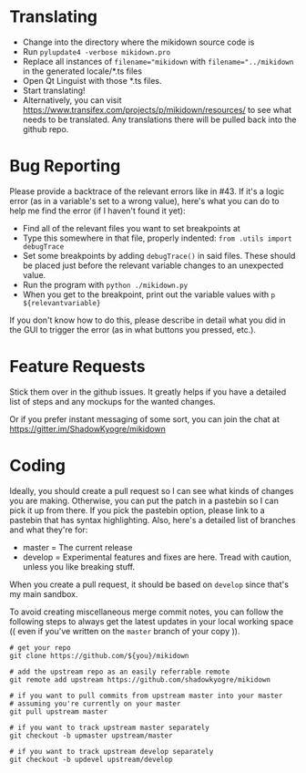 # Translating
* Change into the directory where the mikidown source code is
* Run ```pylupdate4 -verbose mikidown.pro```
* Replace all instances of ```filename="mikidown``` with ```filename="../mikidown``` 
in the generated locale/*.ts files
* Open Qt Linguist with those *.ts files.
* Start translating!
* Alternatively, you can visit <https://www.transifex.com/projects/p/mikidown/resources/> 
to see what needs to be translated. Any translations there will be pulled back into 
the github repo.

# Bug Reporting
Please provide a backtrace of the relevant errors like in #43. If it's a logic 
error (as in a variable's set to a wrong value), here's what you can do to help me
find the error (if I haven't found it yet):
* Find all of the relevant files you want to set breakpoints at
* Type this somewhere in that file, properly indented: `from .utils import debugTrace`
* Set some breakpoints by adding `debugTrace()` in said files. These should be placed just before the relevant variable changes to an unexpected value.
* Run the program with `python ./mikidown.py`
* When you get to the breakpoint, print out the variable values with `p ${relevantvariable}`

If you don't know how to do this, please describe in detail what you did in the GUI to
trigger the error (as in what buttons you pressed, etc.).

# Feature Requests
Stick them over in the github issues. It greatly helps if you have a detailed
list of steps and any mockups for the wanted changes.

Or if you prefer instant messaging of some sort, you can join the chat at
https://gitter.im/ShadowKyogre/mikidown

# Coding
Ideally, you should create a pull request so I can see what kinds of changes
you are making. Otherwise, you can put the patch in a pastebin so I can pick it
up from there. If you pick the pastebin option, please link to a pastebin that
has syntax highlighting. Also, here's a detailed list of branches and what they're for:

- master = The current release
- develop = Experimental features and fixes are here. Tread with caution, unless you like breaking stuff.

When you create a pull request, it should be based on `develop` since that's my main sandbox.

To avoid creating miscellaneous merge commit notes, you can follow the following steps
to always get the latest updates in your local working space
(( even if you've written on the `master` branch of your copy )).

~~~~
# get your repo
git clone https://github.com/${you}/mikidown

# add the upstream repo as an easily referrable remote
git remote add upstream https://github.com/shadowkyogre/mikidown

# if you want to pull commits from upstream master into your master 
# assuming you're currently on your master
git pull upstream master

# if you want to track upstream master separately
git checkout -b upmaster upstream/master

# if you want to track upstream develop separately
git checkout -b updevel upstream/develop
~~~~
